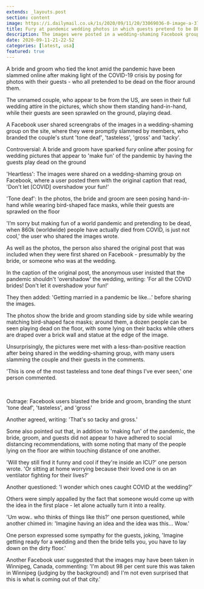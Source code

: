 ```yaml
---
extends: _layouts.post
section: content
image: https://i.dailymail.co.uk/1s/2020/09/11/20/33069036-0-image-a-37_1599853043447.jpg 
title: Fury at pandemic wedding photos in which guests pretend to be DEAD 
description: The images were posted in a wedding-shaming Facebook group, however the bride and groom have not been named. 
date: 2020-09-11-21-22-52 
categories: [latest, usa] 
featured: true 
--- 
```

A bride and groom who tied the knot amid the pandemic have been slammed online after making light of the COVID-19 crisis by posing for photos with their guests - who all pretended to be dead on the floor around them. 

The unnamed couple, who appear to be from the US, are seen in their full wedding attire in the pictures, which show them standing hand-in-hand, while their guests are seen sprawled on the ground, playing dead. 

A Facebook user shared screengrabs of the images in a wedding-shaming group on the site, where they were promptly slammed by members, who branded the couple's stunt 'tone deaf', 'tasteless', 'gross' and 'tacky'. 

Controversial: A bride and groom have sparked fury online after posing for wedding pictures that appear to 'make fun' of the pandemic by having the guests play dead on the ground

'Heartless': The images were shared on a wedding-shaming group on Facebook, where a user posted them with the original caption that read, 'Don't let [COVID] overshadow your fun!'

'Tone deaf': In the photos, the bride and groom are seen posing hand-in-hand while wearing bird-shaped face masks, while their guests are sprawled on the floor 

'I’m sorry but making fun of a world pandemic and pretending to be dead, when 860k (worldwide) people have actually died from COVID, is just not cool,' the user who shared the images wrote. 

As well as the photos, the person also shared the original post that was included when they were first shared on Facebook - presumably by the bride, or someone who was at the wedding. 

In the caption of the original post, the anonymous user insisted that the pandemic shouldn't 'overshadow' the wedding, writing: 'For all the COVID brides! Don't let it overshadow your fun!' 

They then added: 'Getting married in a pandemic be like...' before sharing the images.  

The photos show the bride and groom standing side by side while wearing matching bird-shaped face masks; around them, a dozen people can be seen playing dead on the floor, with some lying on their backs while others are draped over a brick wall and statue at the edge of the image. 

Unsurprisingly, the pictures were met with a less-than-positive reaction after being shared in the wedding-shaming group, with many users slamming the couple and their guests in the comments. 

'This is one of the most tasteless and tone deaf things I've ever seen,' one person commented. 









 

Outrage: Facebook users blasted the bride and groom, branding the stunt 'tone deaf', 'tasteless', and 'gross'

Another agreed, writing: 'That's so tacky and gross.' 

Some also pointed out that, in addition to 'making fun' of the pandemic, the bride, groom, and guests did not appear to have adhered to social distancing recommendations, with some noting that many of the people lying on the floor are within touching distance of one another.  

'Will they still find it funny and cool if they're inside an ICU?' one person wrote. 'Or sitting at home worrying because their loved one is on an ventilator fighting for their lives?' 

Another questioned: 'I wonder which ones caught COVID at the wedding?' 

Others were simply appalled by the fact that someone would come up with the idea in the first place - let alone actually turn it into a reality. 

'Um wow.. who thinks of things like this?' one person questioned, while another chimed in: 'Imagine having an idea and the idea was this... Wow.' 

One person expressed some sympathy for the guests, joking, 'Imagine getting ready for a wedding and then the bride tells you, you have to lay down on the dirty floor.' 

Another Facebook user suggested that the images may have been taken in Winnipeg, Canada, commenting: 'I'm about 98 per cent sure this was taken in Winnipeg (judging by the background) and I'm not even surprised that this is what is coming out of that city.'  

